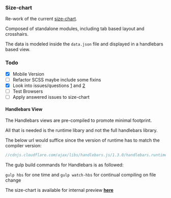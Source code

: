### Size-chart

Re-work of the current [size-chart](http://www.freepeople.com/size-chart).

Composed of standalone modules, including tab based layout and crosshairs.

The data is modeled inside the ```data.json``` file and displayed in a handlebars
based view.

### Todo

- [x] Mobile Version
- [ ] Refactor SCSS maybe include some fixins
- [x] Look into issues/questions [1](https://github.com/freepeople/sizechart/issues/1) and [2](https://github.com/freepeople/sizechart/issues/2)
- [ ] Test Browsers
- [ ] Apply answered issues to size-chart

#### Handlebars View
The Handlebars views are pre-compiled to promote minimal footprint.

All that is needed is the runtime libary and not the full handlebars library.

The below url would suffice since the version of runtime has to
match the compiler version:
```javascript
//cdnjs.cloudflare.com/ajax/libs/handlebars.js/1.3.0/handlebars.runtime.js
```

The gulp build commands for Handlebars is as followed:

``` gulp hbs ``` for one time and ```gulp watch-hbs``` for continual compiling
on file change


The size-chart is available for internal preview
[**here**](http://goo.gl/QQvMoJ)
